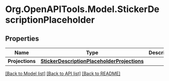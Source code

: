 # Org.OpenAPITools.Model.StickerDescriptionPlaceholder
## Properties

Name | Type | Description | Notes
------------ | ------------- | ------------- | -------------
**Projections** | [**StickerDescriptionPlaceholderProjections**](StickerDescriptionPlaceholderProjections.md) |  | [optional] 

[[Back to Model list]](../README.md#documentation-for-models) [[Back to API list]](../README.md#documentation-for-api-endpoints) [[Back to README]](../README.md)

